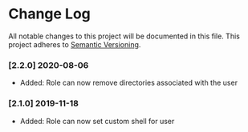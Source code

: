 # Change Log

All notable changes to this project will be documented in this file.
This project adheres to [Semantic Versioning](http://semver.org/).

### [2.2.0] 2020-08-06
  * Added: Role can now remove directories associated with the user

### [2.1.0] 2019-11-18
  * Added: Role can now set custom shell for user
